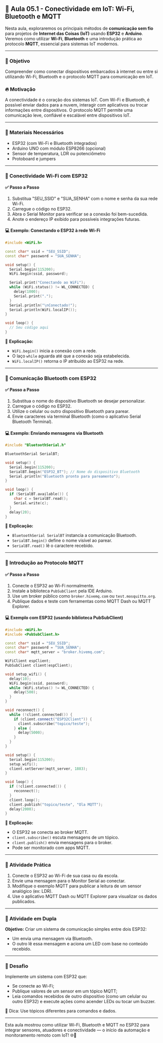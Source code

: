 ## 📘 Aula 05.1 - Conectividade em IoT: Wi-Fi, Bluetooth e MQTT

Nesta aula, exploraremos os principais métodos de **comunicação sem fio** para projetos de **Internet das Coisas (IoT)** usando **ESP32** e **Arduino**. Veremos como utilizar **Wi-Fi**, **Bluetooth** e uma introdução prática ao protocolo **MQTT**, essencial para sistemas IoT modernos.

---

### 🎯 Objetivo
Compreender como conectar dispositivos embarcados à internet ou entre si utilizando Wi-Fi, Bluetooth e o protocolo MQTT para comunicação em IoT.

### 🔥 Motivação
A conectividade é o coração dos sistemas IoT. Com Wi-Fi e Bluetooth, é possível enviar dados para a nuvem, interagir com aplicativos ou trocar informações entre dispositivos. O protocolo MQTT permite uma comunicação leve, confiável e escalável entre dispositivos IoT.

---

### 🔧 Materiais Necessários
- ESP32 (com Wi-Fi e Bluetooth integrados)
- Arduino UNO com módulo ESP8266 (opcional)
- Sensor de temperatura, LDR ou potenciômetro
- Protoboard e jumpers

---

### 📡 Conectividade Wi-Fi com ESP32

#### ✅ Passo a Passo
1. Substitua "SEU_SSID" e "SUA_SENHA" com o nome e senha da sua rede Wi-Fi.
2. Carregue o código no ESP32.
3. Abra o Serial Monitor para verificar se a conexão foi bem-sucedida.
4. Anote o endereço IP exibido para possíveis integrações futuras.

#### 💻 Exemplo: Conectando o ESP32 à rede Wi-Fi
```cpp
#include <WiFi.h>

const char* ssid = "SEU_SSID";
const char* password = "SUA_SENHA";

void setup() {
  Serial.begin(115200);
  WiFi.begin(ssid, password);

  Serial.print("Conectando ao WiFi");
  while (WiFi.status() != WL_CONNECTED) {
    delay(1000);
    Serial.print(".");
  }
  Serial.println("\nConectado!");
  Serial.println(WiFi.localIP());
}

void loop() {
  // Seu código aqui
}
```

📌 **Explicação:**
- `WiFi.begin()` inicia a conexão com a rede.
- O laço `while` aguarda até que a conexão seja estabelecida.
- `WiFi.localIP()` retorna o IP atribuído ao ESP32 na rede.

---

### 🔷 Comunicação Bluetooth com ESP32

#### ✅ Passo a Passo
1. Substitua o nome do dispositivo Bluetooth se desejar personalizar.
2. Carregue o código no ESP32.
3. Utilize o celular ou outro dispositivo Bluetooth para parear.
4. Envie caracteres via terminal Bluetooth (como o aplicativo Serial Bluetooth Terminal).

#### 💻 Exemplo: Enviando mensagens via Bluetooth
```cpp
#include "BluetoothSerial.h"

BluetoothSerial SerialBT;

void setup() {
  Serial.begin(115200);
  SerialBT.begin("ESP32_BT"); // Nome do dispositivo Bluetooth
  Serial.println("Bluetooth pronto para pareamento");
}

void loop() {
  if (SerialBT.available()) {
    char c = SerialBT.read();
    Serial.write(c);
  }
  delay(20);
}
```

📌 **Explicação:**
- `BluetoothSerial SerialBT` instancia a comunicação Bluetooth.
- `SerialBT.begin()` define o nome visível ao parear.
- `SerialBT.read()` lê o caractere recebido.

---

### 📡 Introdução ao Protocolo MQTT

#### ✅ Passo a Passo
1. Conecte o ESP32 ao Wi-Fi normalmente.
2. Instale a biblioteca `PubSubClient` pela IDE Arduino.
3. Use um broker público como `broker.hivemq.com` ou `test.mosquitto.org`.
4. Publique dados e teste com ferramentas como MQTT Dash ou MQTT Explorer.

#### 💻 Exemplo com ESP32 (usando biblioteca PubSubClient)
```cpp
#include <WiFi.h>
#include <PubSubClient.h>

const char* ssid = "SEU_SSID";
const char* password = "SUA_SENHA";
const char* mqtt_server = "broker.hivemq.com";

WiFiClient espClient;
PubSubClient client(espClient);

void setup_wifi() {
  delay(10);
  WiFi.begin(ssid, password);
  while (WiFi.status() != WL_CONNECTED) {
    delay(500);
  }
}

void reconnect() {
  while (!client.connected()) {
    if (client.connect("ESP32Client")) {
      client.subscribe("topico/teste");
    } else {
      delay(5000);
    }
  }
}

void setup() {
  Serial.begin(115200);
  setup_wifi();
  client.setServer(mqtt_server, 1883);
}

void loop() {
  if (!client.connected()) {
    reconnect();
  }
  client.loop();
  client.publish("topico/teste", "Ola MQTT");
  delay(2000);
}
```

📌 **Explicação:**
- O ESP32 se conecta ao broker MQTT.
- `client.subscribe()` escuta mensagens de um tópico.
- `client.publish()` envia mensagens para o broker.
- Pode ser monitorado com apps MQTT.

---

### 🎯 Atividade Prática
1. Conecte o ESP32 ao Wi-Fi de sua casa ou da escola.
2. Envie uma mensagem para o Monitor Serial ao conectar.
3. Modifique o exemplo MQTT para publicar a leitura de um sensor analógico (ex: LDR).
4. Use o aplicativo MQTT Dash ou MQTT Explorer para visualizar os dados publicados.

---

### 🤝 Atividade em Dupla
**Objetivo:** Criar um sistema de comunicação simples entre dois ESP32:
- Um envia uma mensagem via Bluetooth.
- O outro lê essa mensagem e aciona um LED com base no conteúdo recebido.

---

### 🧠 Desafio
Implemente um sistema com ESP32 que:
- Se conecte ao Wi-Fi;
- Publique valores de um sensor em um tópico MQTT;
- Leia comandos recebidos de outro dispositivo (como um celular ou outro ESP32) e execute ações como acender LEDs ou tocar um buzzer.

📌 Dica: Use tópicos diferentes para comandos e dados.

---
Esta aula mostrou como utilizar Wi-Fi, Bluetooth e MQTT no ESP32 para integrar sensores, atuadores e conectividade — o início da automação e monitoramento remoto com IoT! 🌐📲
